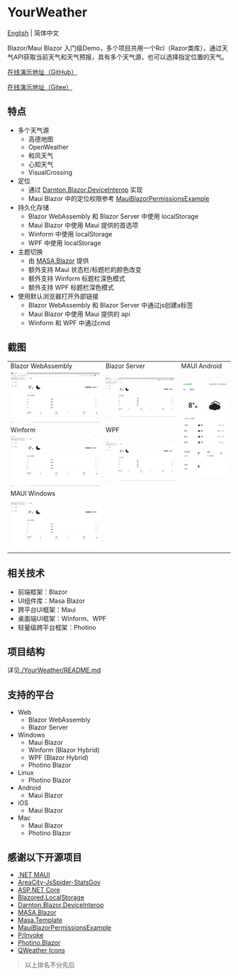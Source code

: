 # YourWeather

[English](./README.en.md) | 简体中文

Blazor/Maui Blazor 入门级Demo，多个项目共用一个Rcl（Razor类库），通过天气API获取当前天气和天气预报，具有多个天气源，也可以选择指定位置的天气。

[在线演示地址（GitHub）](https://yu-core.github.io/YourWeather/)

[在线演示地址（Gitee）](https://yu-core.gitee.io/yourweather/)

## 特点
- 多个天气源
	- 高德地图
	- OpenWeather
	- 和风天气
	- 心知天气
	- VisualCrossing
- 定位
	- 通过 [Darnton.Blazor.DeviceInterop](https://github.com/darnton/BlazorDeviceInterop) 实现
	- Maui Blazor 中的定位权限参考 [MauiBlazorPermissionsExample](https://github.com/MackinnonBuck/MauiBlazorPermissionsExample)
- 持久化存储
	- Blazor WebAssembly 和 Blazor Server 中使用 localStorage
	- Maui Blazor 中使用 Maui 提供的首选项
	- Winform 中使用 localStorage
	- WPF 中使用 localStorage
- 主题切换
	- 由 [MASA.Blazor](https://github.com/BlazorComponent/MASA.Blazor) 提供
	- 额外支持 Maui 状态栏/标题栏的颜色改变
	- 额外支持 Winform 标题栏深色模式
	- 额外支持 WPF 标题栏深色模式
- 使用默认浏览器打开外部链接
	- Blazor WebAssembly 和 Blazor Server 中通过js创建a标签
	- Maui Blazor 中使用 Maui 提供的 api
	- Winform 和 WPF 中通过cmd

## 截图
<table>
	<tr>
		<td>Blazor WebAssembly</td>
		<td>Blazor Server</td>
		<td>MAUI Android</td>
	</tr>
	<tr>
		<td><img src="./Images/Blazor-Wasm.png"/></td>
		<td><img src="./Images/Blazor-SSR.png"/></td>
		<td rowspan="3"><img src="./Images/MAUI-Android.jpg"/></td>
	</tr>
	<tr>
		<td>Winform</td>
		<td>WPF</td>
	</tr>
	<tr>
		<td><img src="./Images/Winform.png"/></td>
		<td><img src="./Images/WPF.png"/></td>
	</tr>
	<tr>
		<td>MAUI Windows</td>
	</tr>
	<tr>
		<td><img src="./Images/MAUI-Windows.png"/></td>
	</tr>
</table>

## 相关技术
- 前端框架：Blazor
- UI组件库：Masa Blazor
- 跨平台UI框架：Maui
- 桌面端UI框架：Winform、WPF
- 轻量级跨平台框架：Photino

## 项目结构
详见[./YourWeather/README.md](./YourWeather/README.md)

## 支持的平台
- Web
	- Blazor WebAssembly
	- Blazor Server
- Windows
	- Maui Blazor
	- Winform (Blazor Hybrid)
	- WPF (Blazor Hybrid)
	- Photino Blazor
- Linux
	- Photino Blazor
- Android
	- Maui Blazor
- iOS
	- Maui Blazor
- Mac
	- Maui Blazor
	- Photino Blazor

## 感谢以下开源项目
- [.NET MAUI](https://github.com/dotnet/maui)
- [AreaCity-JsSpider-StatsGov](https://github.com/xiangyuecn/AreaCity-JsSpider-StatsGov)
- [ASP.NET Core](https://github.com/dotnet/aspnetcore)
- [Blazored.LocalStorage](https://github.com/Blazored/LocalStorage)
- [Darnton.Blazor.DeviceInterop](https://github.com/darnton/BlazorDeviceInterop)
- [MASA.Blazor](https://github.com/BlazorComponent/MASA.Blazor)
- [Masa.Template](https://github.com/masastack/MASA.Template)
- [MauiBlazorPermissionsExample](https://github.com/MackinnonBuck/MauiBlazorPermissionsExample)
- [P/Invoke](https://github.com/dotnet/pinvoke)
- [Photino.Blazor](https://github.com/tryphotino/photino.Blazor)
- [QWeather Icons](https://github.com/qwd/Icons)
> 以上排名不分先后
